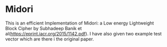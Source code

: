 # Midori     
This is an efficient Implementation of Midori: a Low energy Lightweight Block Cipher by Subhadeep Banik et al(https://eprint.iacr.org/2015/1142.pdf). I have also given two example test vector which are there i the original paper. 
